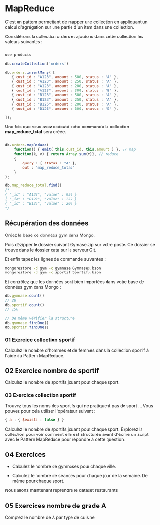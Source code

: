 # MapReduce

C'est un pattern permettant de mapper une collection en appliquant un calcul d'agrégation sur une partie d'un item dans une collection.

Considérons la collection orders et ajoutons dans cette collection les valeurs suivantes :

```js

use products

db.createCollection('orders')

db.orders.insertMany( [
   { cust_id : "A123", amount : 500, status : "A" },
   { cust_id : "A123", amount : 250, status : "A" },
   { cust_id : "A123", amount : 200, status : "A" },
   { cust_id : "A123", amount : 300, status : "B" },
   { cust_id : "B123", amount : 500, status : "A" },
   { cust_id : "B123", amount : 250, status : "A" },
   { cust_id : "B125", amount : 200, status : "A" },
   { cust_id : "B126", amount : 300, status : "B" },

]);

```

Une fois que vous avez exécuté cette commande la collection **map_reduce_total** sera créée.

```js

db.orders.mapReduce(
    function() { emit( this.cust_id, this.amount ) }, // map
    function(k, v) { return Array.sum(v)}, // reduce
    { 
        query : { status : "A" },
        out : "map_reduce_total"
    }
);

db.map_reduce_total.find()
/*
{ "_id" : "A123", "value" : 950 }
{ "_id" : "B123", "value" : 750 }
{ "_id" : "B125", "value" : 200 }
*/
```

## Récupération des données

Créez la base de données gym dans Mongo.

Puis dézipper le dossier suivant Gymase.zip sur votre poste. Ce dossier se trouve dans le dossier data sur le serveur Git.

Et enfin tapez les lignes de commande suivantes :

```bash
mongorestore -d gym -c gymnase Gymnases.bson
mongorestore -d gym -c sportif Sportifs.bson
```

Et contrôlez que les données sont bien importées dans votre base de données gym dans Mongo :

```js
db.gymnase.count()
// 28
db.sportif.count()
// 150

// De même vérifier la structure
db.gymnase.findOne()
db.sportif.findOne()
```

### 01 Exercice  collection sportif

Calculez le nombre d'hommes et de femmes dans la collection sportif à l'aide du Pattern MapReduce.

## 02 Exercice nombre de sportif

Calculez le nombre de sportifs jouant pour chaque sport. 

### 03 Exercice collection sportif

Trouvez tous les noms des sportifs qui ne pratiquent pas de sport ... Vous pouvez pour cela utiliser l'opérateur suivant :

```js
{ a : { $exists : false } }
```

Calculez le nombre de sportifs jouant pour chaque sport. Explorez la collection pour voir comment elle est structurée avant d'écrire un script avec le Pattern MapReduce pour répondre à cette question.

## 04 Exercices 

- Calculez le nombre de gymnases pour chaque ville.

- Calculez le nombre de séances pour chaque jour de la semaine. De même pour chaque sport.


Nous allons maintenant reprendre le dataset restaurants

## 05 Exercices nombre de grade A

Comptez le nombre de A par type de cuisine